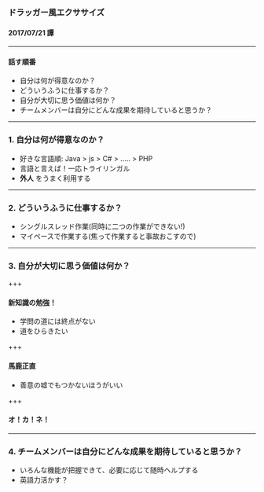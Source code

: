 ### ドラッガー風エクササイズ

#### 2017/07/21 譚

---

#### 話す順番

- 自分は何が得意なのか？
- どういうふうに仕事するか？
- 自分が大切に思う価値は何か？
- チームメンバーは自分にどんな成果を期待していると思うか？

---

### 1. 自分は何が得意なのか？

- 好きな言語順: Java > js > C# > ..... > PHP
- 言語と言えば！一応トライリンガル
- **外人** をうまく利用する

---

### 2. どういうふうに仕事するか？

- シングルスレッド作業(同時に二つの作業ができない!)
- マイペースで作業する(焦って作業すると事故おこすので)

---

### 3. 自分が大切に思う価値は何か？

+++

#### 新知識の勉強！

- 学問の道には終点がない
- 道をひらきたい

+++

#### 馬鹿正直

- 善意の嘘でもつかないほうがいい

+++

#### オ！カ！ネ！

---

### 4. チームメンバーは自分にどんな成果を期待していると思うか？

- いろんな機能が把握できて、必要に応じて随時ヘルプする
- 英語力活かす？

